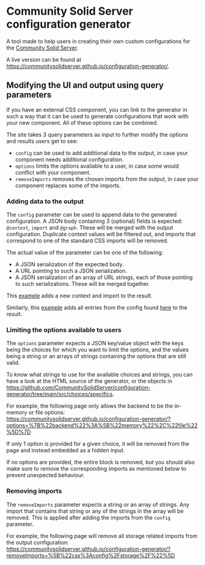 # Community Solid Server configuration generator

A tool made to help users in creating their own custom configurations for the 
[Community Solid Server](https://github.com/CommunitySolidServer/CommunitySolidServer).

A live version can be found at <https://communitysolidserver.github.io/configuration-generator/>.

## Modifying the UI and output using query parameters

If you have an external CSS component, you can link to the generator in such a way
that it can be used to generate configurations that work with your new component.
All of these options can be combined.

The site takes 3 query parameters as input to further modify the options and results users get to see:
  * `config` can be used to add additional data to the output, in case your component needs additional configuration.
  * `options` limits the options available to a user, in case some would conflict with your component.
  * `removeImports` removes the chosen imports from the output, in case your component replaces some of the imports.

### Adding data to the output

The `config` parameter can be used to append data to the generated configuration.
A JSON body containing 3 (optional) fields is expected: `@context`, `import` and `@graph`.
These will be merged with the output configuration.
Duplicate context values will be filtered out,
and imports that correspond to one of the standard CSS imports will be removed.

The actual value of the parameter can be one of the following:
  * A JSON serialization of the expected body.
  * A URL pointing to such a JSON serialization.
  * A JSON serialization of an array of URL strings, each of those pointing to such serializations.
    These will be merged together.

This [example](https://communitysolidserver.github.io/configuration-generator/?config=%7B%0A%20%20%22%40context%22%3A%20%20%22https%3A%2F%2Flinkedsoftwaredependencies.org%2Fbundles%2Fnpm%2Fhello-world-module%2F%5E5.0.0%2Fcomponents%2Fcontext.jsonld%22%2C%0A%20%20%22import%22%3A%20%5B%20%20%22hello-world%3Aconfig%2Fhello-world.json%22%20%5D%0A%7D%0A)
adds a new context and import to the result.

Similarly, this [example](https://communitysolidserver.github.io/configuration-generator/?config=https%3A%2F%2Fraw.githubusercontent.com%2FCommunitySolidServer%2Fhello-world-component%2Fmain%2Fhello-world-file.json)
adds all entries from the config found [here](https://raw.githubusercontent.com/CommunitySolidServer/hello-world-component/main/hello-world-file.json)
to the result.

### Limiting the options available to users

The `options` parameter expects a JSON key/value object with the keys being the choices for which you want to limit the options,
and the values being a string or an arrays of strings containing the options that are still valid.

To know what strings to use for the available choices and strings, you can have a look at the HTML source of the generator, 
or the objects in <https://github.com/CommunitySolidServer/configuration-generator/tree/main/src/choices/specifics>.

For example, the following page only allows the backend to be the in-memory or file options:
<https://communitysolidserver.github.io/configuration-generator/?options=%7B%22backend%22%3A%5B%22memory%22%2C%22file%22%5D%7D>

If only 1 option is provided for a given choice, it will be removed from the page and instead embedded as a hidden input.

If no options are provided, the entire block is removed,
but you should also make sure to remove the corresponding imports as mentioned below to prevent unexpected behaviour.

### Removing imports

The `removeImports` parameter expects a string or an array of strings. 
Any import that contains that string or any of the strings in the array will be removed.
This is applied after adding the imports from the `config` parameter.

For example, the following page will remove all storage related imports from the output configuration:
<https://communitysolidserver.github.io/configuration-generator/?removeImports=%5B%22css%3Aconfig%2Fstorage%2F%22%5D>
